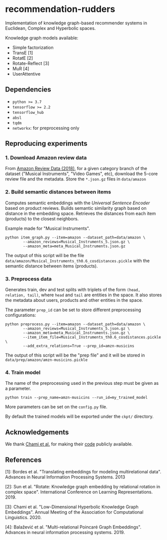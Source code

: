 # recommendation-rudders

Implementation of knowledge graph-based recommender systems in Euclidean, Complex and 
Hyperbolic spaces.

Knowledge graph models available:

 - Simple factorization
 - TransE [1]
 - RotatE [2]
 - Rotate-Reflect [3]
 - MuR [4]
 - UserAttentive

## Dependencies
 - ``python >= 3.7``
 - ``tensorflow >= 2.2``
 - ``tensorflow_hub``
 - ``absl``
 - ``tqdm``
 - ``networkx``: for preprocessing only
 

## Reproducing experiments

### 1. Download Amazon review data
From [Amazon Review Data (2018)](https://nijianmo.github.io/amazon/index.html), for a given 
category branch of the dataset ("Musical Instruments", "Video Games", etc), download the 
5-core review file and the metadata. Store the ``*.json.gz`` files in ``data/amazon``


### 2. Build semantic distances between items
Computes semantic embeddings with the _Universal Sentence Encoder_ based on product reviews.
Builds semantic similarity graph based on distance in the embedding space.
Retrieves the distances from each item (products) to the closest neighbors.

Example made for "Musical Instruments".
```
python item_graph.py --item=amazon --dataset_path=data/amazon \
        --amazon_reviews=Musical_Instruments_5.json.gz \
        --amazon_meta=meta_Musical_Instruments.json.gz
```

The output of this script will be the file 
``data/amazon/Musical_Instruments_th0.6_cosdistances.pickle``
with the semantic distance between items (products).


### 3. Preprocess data 
Generates train, dev and test splits with triplets of the form ``(head, relation, tail)``, 
where ``head`` and ``tail`` are entities in the space.
It also stores the metadata about users, products and other entities in the space.

The parameter ``prep_id`` can be set to store different preprocessing configurations:
 
```
python preprocess.py --item=amazon --dataset_path=data/amazon \
        --amazon_reviews=Musical_Instruments_5.json.gz \
        --amazon_meta=meta_Musical_Instruments.json.gz \
        --item_item_file=Musical_Instruments_th0.6_cosdistances.pickle \
        --add_extra_relations=True --prep_id=amzn-musicins
```

The output of this script will be the "prep file" and it will be stored in 
``data/prep/amazon/amzn-musicins.pickle``


### 4. Train model
The name of the preprocessing used in the previous step must be given as a parameter.
```
python train --prep_name=amzn-musicins --run_id=my_trained_model
```

More parameters can be set on the ``config.py`` file.

By default the trained models will be exported under the ``ckpt/`` directory.

## Acknowledgements
We thank [Chami et al.](https://www.aclweb.org/anthology/2020.acl-main.617/) for making their [code](https://github.com/tensorflow/neural-structured-learning/tree/efff158a4f77ae81a464d98c4d51ebe2fa78f2b4/research/kg_hyp_emb) publicly available.

## References
[1]: Bordes et al. "Translating embeddings for modeling multirelational data". 
Advances in Neural Information Processing Systems. 2013

[2]: Sun et al. "Rotate: Knowledge graph embedding by relational rotation in complex space". 
International Conference on Learning Representations. 2019.

[3]: Chami et al. "Low-Dimensional Hyperbolic Knowledge Graph Embeddings". 
Annual Meeting of the Association for Computational Linguistics. 2020.

[4]: Balažević et al. "Multi-relational Poincaré Graph Embeddings". 
Advances in neural information processing systems. 2019.